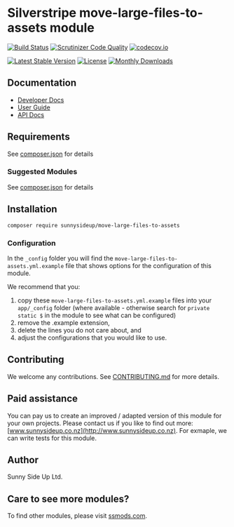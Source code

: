 # Silverstripe move-large-files-to-assets module
[![Build Status](https://travis-ci.org/sunnysideup/silverstripe-move-large-files-to-assets.svg?branch=master)](https://travis-ci.org/sunnysideup/silverstripe-move-large-files-to-assets)
[![Scrutinizer Code Quality](https://scrutinizer-ci.com/g/sunnysideup/silverstripe-move-large-files-to-assets/badges/quality-score.png?b=master)](https://scrutinizer-ci.com/g/sunnysideup/silverstripe-move-large-files-to-assets/?branch=master)
[![codecov.io](https://codecov.io/github/sunnysideup/silverstripe-move-large-files-to-assets/coverage.svg?branch=master)](https://codecov.io/github/sunnysideup/silverstripe-move-large-files-to-assets?branch=master)

[![Latest Stable Version](https://poser.pugx.org/sunnysideup/move-large-files-to-assets/version)](https://packagist.org/packages/sunnysideup/move-large-files-to-assets)
[![License](https://poser.pugx.org/sunnysideup/move-large-files-to-assets/license)](https://packagist.org/packages/sunnysideup/move-large-files-to-assets)
[![Monthly Downloads](https://poser.pugx.org/sunnysideup/move-large-files-to-assets/d/monthly)](https://packagist.org/packages/sunnysideup/move-large-files-to-assets)


## Documentation



 * [Developer Docs](docs/en/INDEX.md)
 * [User Guide](docs/en/userguide.md)
 * [API Docs](http://docs.ssmods.com/sunnysideup/move-large-files-to-assets/classes.xhtml)


## Requirements



See [composer.json](composer.json) for details


### Suggested Modules



See [composer.json](composer.json) for details


## Installation


```
composer require sunnysideup/move-large-files-to-assets
```

### Configuration



In the `_config` folder you will find the `move-large-files-to-assets.yml.example`
file that shows options for the configuration of this module.

We recommend that you:

  1. copy these `move-large-files-to-assets.yml.example` files into your
`app/_config` folder (where available - otherwise search for `private static $` in the module to see what can be configured)
  2. remove the .example extension,
  3. delete the lines you do not care about, and
  4. adjust the configurations that you would like to use.


## Contributing



We welcome any contributions. See [CONTRIBUTING.md](CONTRIBUTING.md) for more details.

## Paid assistance



You can pay us to create an improved / adapted version of this module for your own projects.  Please contact us if you like to find out more: [www.sunnysideup.co.nz](http://www.sunnysideup.co.nz).  For exmaple, we can write tests for this module.  

## Author



Sunny Side Up Ltd.


## Care to see more modules?

To find other modules, please visit [ssmods.com](http://ssmods.com/).
